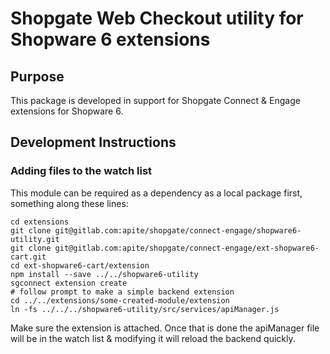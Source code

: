 # Shopgate Web Checkout utility for Shopware 6 extensions

## Purpose
This package is developed in support for Shopgate Connect & Engage extensions for Shopware 6.

## Development Instructions

### Adding files to the watch list

This module can be required as a dependency as a local package first, something along these lines:

```shell
cd extensions
git clone git@gitlab.com:apite/shopgate/connect-engage/shopware6-utility.git
git clone git@gitlab.com:apite/shopgate/connect-engage/ext-shopware6-cart.git
cd ext-shopware6-cart/extension
npm install --save ../../shopware6-utility
sgconnect extension create
# follow prompt to make a simple backend extension
cd ../../extensions/some-created-module/extension
ln -fs ../../../shopware6-utility/src/services/apiManager.js
```

Make sure the extension is attached. Once that is done the apiManager file will be in the watch list 
& modifying it will reload the backend quickly.
